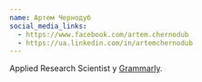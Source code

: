 ```yaml
---
name: Артем Чернодуб
social_media_links:
  - https://www.facebook.com/artem.chernodub
  - https://ua.linkedin.com/in/artemchernodub
---
```


Applied Research Scientist у [Grammarly][1].

[1]: https://www.grammarly.com/
